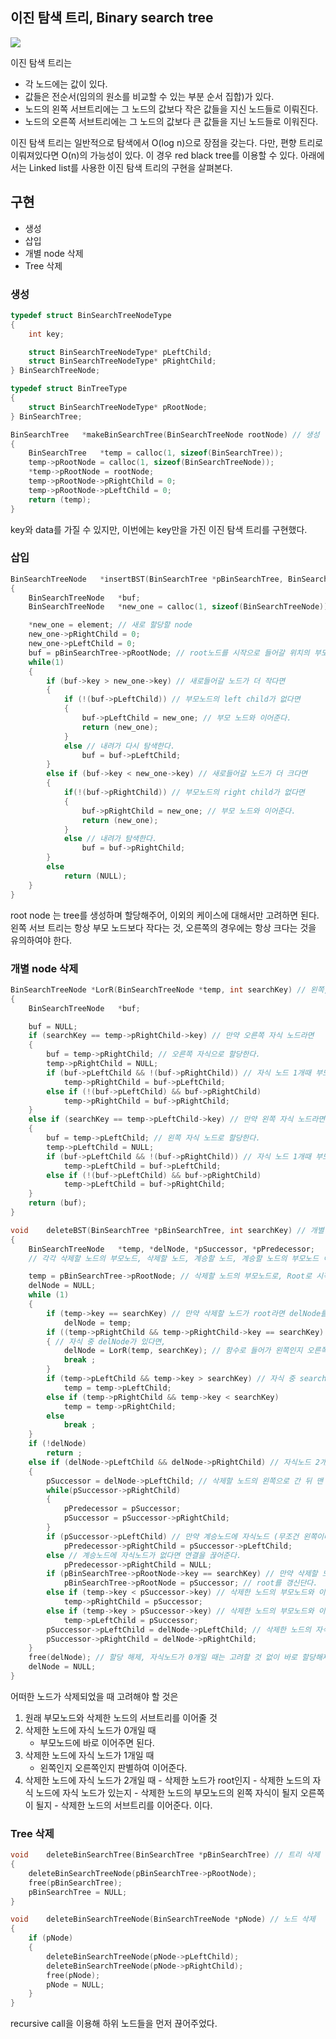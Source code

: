 ## 이진 탐색 트리, Binary search tree

<img src="https://img1.daumcdn.net/thumb/R1280x0/?scode=mtistory2&fname=https%3A%2F%2Fblog.kakaocdn.net%2Fdn%2FclAHlW%2FbtrCw8fLW5Y%2FihFRTC0TGsIWYserIuPNek%2Fimg.png" />

이진 탐색 트리는

- 각 노드에는 값이 있다.
- 값들은 전순서(임의의 원소를 비교할 수 있는 부분 순서 집합)가 있다.
- 노드의 왼쪽 서브트리에는 그 노드의 값보다 작은 값들을 지신 노드들로 이뤄진다.
- 노드의 오른쪽 서브트리에는 그 노드의 값보다 큰 값들을 지닌 노드들로 이워진다.

이진 탐색 트리는 일반적으로 탐색에서 O(log n)으로 장점을 갖는다.
다만, 편향 트리로 이뤄져있다면 O(n)의 가능성이 있다.
이 경우 red black tree를 이용할 수 있다.
아래에서는 Linked list를 사용한 이진 탐색 트리의 구현을 살펴본다.

## 구현

- 생성
- 삽입
- 개별 node 삭제
- Tree 삭제

### 생성

```C
typedef struct BinSearchTreeNodeType
{
	int key;

	struct BinSearchTreeNodeType* pLeftChild;
	struct BinSearchTreeNodeType* pRightChild;
} BinSearchTreeNode;

typedef struct BinTreeType
{
	struct BinSearchTreeNodeType* pRootNode;
} BinSearchTree;

BinSearchTree   *makeBinSearchTree(BinSearchTreeNode rootNode) // 생성
{
    BinSearchTree   *temp = calloc(1, sizeof(BinSearchTree));
    temp->pRootNode = calloc(1, sizeof(BinSearchTreeNode));
    *temp->pRootNode = rootNode;
    temp->pRootNode->pRightChild = 0;
    temp->pRootNode->pLeftChild = 0;
    return (temp);
}

```

key와 data를 가질 수 있지만,
이번에는 key만을 가진 이진 탐색 트리를 구현했다.

### 삽입

```C
BinSearchTreeNode   *insertBST(BinSearchTree *pBinSearchTree, BinSearchTreeNode element) // node 삽입
{
    BinSearchTreeNode   *buf;
    BinSearchTreeNode   *new_one = calloc(1, sizeof(BinSearchTreeNode));

    *new_one = element; // 새로 할당할 node
    new_one->pRightChild = 0;
    new_one->pLeftChild = 0;
    buf = pBinSearchTree->pRootNode; // root노드를 시작으로 들어갈 위치의 부모노드를 저장한다.
    while(1)
    {
        if (buf->key > new_one->key) // 새로들어갈 노드가 더 작다면
        {
            if (!(buf->pLeftChild)) // 부모노드의 left child가 없다면
            {
                buf->pLeftChild = new_one; // 부모 노드와 이어준다.
                return (new_one);
            }
            else // 내려가 다시 탐색한다.
                buf = buf->pLeftChild;
        }
        else if (buf->key < new_one->key) // 새로들어갈 노드가 더 크다면
        {
            if(!(buf->pRightChild)) // 부모노드의 right child가 없다면
            {
                buf->pRightChild = new_one; // 부모 노드와 이어준다.
                return (new_one);
            }
            else // 내려가 탐색한다.
                buf = buf->pRightChild;
        }
        else
            return (NULL);
    }
}
```

root node 는 tree를 생성하며 할당해주어, 이외의 케이스에 대해서만 고려하면 된다.
왼쪽 서브 트리는 항상 부모 노드보다 작다는 것, 오른쪽의 경우에는 항상 크다는 것을 유의하여야 한다.

### 개별 node 삭제

```C
BinSearchTreeNode *LorR(BinSearchTreeNode *temp, int searchKey) // 왼쪽, 오른쪽 자식 노드인지 판별
{
    BinSearchTreeNode   *buf;

    buf = NULL;
    if (searchKey == temp->pRightChild->key) // 만약 오른쪽 자식 노드라면
    {
        buf = temp->pRightChild; // 오른쪽 자식으로 할당한다.
        temp->pRightChild = NULL;
        if (buf->pLeftChild && !(buf->pRightChild)) // 자식 노드 1개때 부모 노드와의 연결을 끊는다.
            temp->pRightChild = buf->pLeftChild;
        else if (!(buf->pLeftChild) && buf->pRightChild)
            temp->pRightChild = buf->pRightChild;
    }
    else if (searchKey == temp->pLeftChild->key) // 만약 왼쪽 자식 노드라면
    {
        buf = temp->pLeftChild; // 왼쪽 자식 노드로 할당한다.
        temp->pLeftChild = NULL;
        if (buf->pLeftChild && !(buf->pRightChild)) // 자식 노드 1개때 부모 노드와의 연결을 끊는다.
            temp->pLeftChild = buf->pLeftChild;
        else if (!(buf->pLeftChild) && buf->pRightChild)
            temp->pLeftChild = buf->pRightChild;
    }
    return (buf);
}

void    deleteBST(BinSearchTree *pBinSearchTree, int searchKey) // 개별 노드 삭제
{
    BinSearchTreeNode   *temp, *delNode, *pSuccessor, *pPredecessor;
    // 각각 삭제할 노드의 부모노드, 삭제할 노드, 계승할 노드, 계승할 노드의 부모노드 이다.

    temp = pBinSearchTree->pRootNode; // 삭제할 노드의 부모노드로, Root로 시작한다.
    delNode = NULL;
    while (1)
    {
        if (temp->key == searchKey) // 만약 삭제할 노드가 root라면 delNode를 temp로 할당한다.
            delNode = temp;
        if ((temp->pRightChild && temp->pRightChild->key == searchKey) || (temp->pLeftChild && temp->pLeftChild->key == searchKey))
        { // 자식 중 delNode가 있다면,
            delNode = LorR(temp, searchKey); // 함수로 들어가 왼쪽인지 오른쪽인지 판별한다.
            break ;
        }
        if (temp->pLeftChild && temp->key > searchKey) // 자식 중 searchKey에 해당하지 않으면 다시 탐색한다.
            temp = temp->pLeftChild;
        else if (temp->pRightChild && temp->key < searchKey)
            temp = temp->pRightChild;
        else
            break ;
    }
    if (!delNode)
        return ;
    else if (delNode->pLeftChild && delNode->pRightChild) // 자식노드 2개라면,
    {
        pSuccessor = delNode->pLeftChild; // 삭제할 노드의 왼쪽으로 간 뒤 맨 오른쪽 노드가 계승노드로 둔다.
        while(pSuccessor->pRightChild)
        {
            pPredecessor = pSuccessor;
            pSuccessor = pSuccessor->pRightChild;
        }
        if (pSuccessor->pLeftChild) // 만약 계승노드에 자식노드 (무조건 왼쪽이다.)가 있다면 부모노드와 이어준다.
            pPredecessor->pRightChild = pSuccessor->pLeftChild;
        else // 계승노드에 자식노드가 없다면 연결을 끊어준다.
            pPredecessor->pRightChild = NULL;
        if (pBinSearchTree->pRootNode->key == searchKey) // 만약 삭제할 노드가 root 였다면
            pBinSearchTree->pRootNode = pSuccessor; // root를 갱신단다.
        else if (temp->key < pSuccessor->key) // 삭제한 노드의 부모노드와 이어준다.
            temp->pRightChild = pSuccessor;
        else if (temp->key > pSuccessor->key) // 삭제한 노드의 부모노드와 이어준다.
            temp->pLeftChild = pSuccessor;
        pSuccessor->pLeftChild = delNode->pLeftChild; // 삭제한 노드의 자식노드와 계승노드를 이어준다.
        pSuccessor->pRightChild = delNode->pRightChild;
    }
    free(delNode); // 할당 해제, 자식노드가 0개일 때는 고려할 것 없이 바로 할당해제 한다.
    delNode = NULL;
}
```

어떠한 노드가 삭제되었을 때 고려해야 할 것은

1. 원래 부모노드와 삭제한 노드의 서브트리를 이어줄 것
2. 삭제한 노드에 자식 노드가 0개일 때
   - 부모노드에 바로 이어주면 된다.
3. 삭제한 노드에 자식 노드가 1개일 때
   - 왼쪽인지 오른쪽인지 판별하여 이어준다.
4. 삭제한 노드에 자식 노드가 2개일 때 - 삭제한 노드가 root인지 - 삭제한 노드의 자식 노드에 자식 노드가 있는지 - 삭제한 노드의 부모노드의 왼쪽 자식이 될지 오른쪽이 될지 - 삭제한 노드의 서브트리를 이어준다.
   이다.

### Tree 삭제

```C
void    deleteBinSearchTree(BinSearchTree *pBinSearchTree) // 트리 삭제
{
    deleteBinSearchTreeNode(pBinSearchTree->pRootNode);
    free(pBinSearchTree);
    pBinSearchTree = NULL;
}

void    deleteBinSearchTreeNode(BinSearchTreeNode *pNode) // 노드 삭제
{
    if (pNode)
    {
        deleteBinSearchTreeNode(pNode->pLeftChild);
        deleteBinSearchTreeNode(pNode->pRightChild);
        free(pNode);
        pNode = NULL;
    }
}
```

recursive call을 이용해 하위 노드들을 먼저 끊어주었다.

